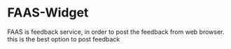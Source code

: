 FAAS-Widget
===========

FAAS is feedback service, in order to post the feedback from web browser. this is the best option to post feedback
